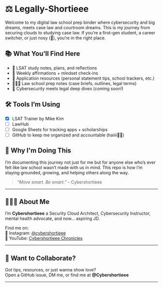# ⚖️ Legally-Shortieee

Welcome to my digital law school prep binder where cybersecurity and big dreams, meets case law and courtroom dreams. This is my journey from securing clouds to studying case law. If you’re a first-gen student, a career switcher, or just nosy (👀), you’re in the right place.

## 📚 What You’ll Find Here

- 📝 LSAT study notes, plans, and reflections
- 🧠 Weekly affirmations + mindset check-ins
- 🧾 Application resources (personal statement tips, school trackers, etc.)
- 🧑🏽‍⚖️ Law school prep notes (case briefs, outlines, legal terms)
- 🔐 Cybersecurity meets legal deep dives (coming soon!)

## 🛠 Tools I’m Using

- [x] LSAT Trainer by Mike Kim
- [ ] LawHub
- [ ] Google Sheets for tracking apps + scholarships
- [ ] GitHub to keep me organized and accountable (haiiii👋🏽)

## 💬 Why I'm Doing This

I’m documenting this journey not just for me but for anyone else who’s ever felt like law school wasn’t made with us in mind. This repo is how I’m staying grounded, growing, and helping others along the way.

> *“Move smart. Be smart.”* – Cybershortieee

---

## 👩🏽‍💻 About Me

I’m **Cybershortieee** a Security Cloud Architect, Cybersecurity Instructor, mental health advocate, and now... aspiring JD.  

Find me on:  
📱 Instagram: [@cybershortieee](https://instagram.com/cybershortieee)  
🎥 YouTube: [Cybershortieee Chronicles](https://www.youtube.com/@cybershortieee)

---

## 🤝 Want to Collaborate?

Got tips, resources, or just wanna show love?  
Open a GitHub issue, DM me, or find me at **@Cybershortieee**

---
